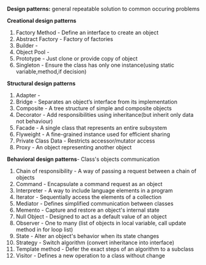**Design patterns:** general repeatable solution to common occuring problems


**Creational design patterns**
1. Factory Method - Define an interface to create an object 
2. Abstract Factory - Factory of factories
3. Builder - 
4. Object Pool - 
5. Prototype - Just clone or provide copy of object
6. Singleton - Ensure the class has only one instance(using static variable,method,if decision)

**Structural design patterns**
1. Adapter - 
2. Bridge - Separates an object’s interface from its implementation
3. Composite - A tree structure of simple and composite objects
4. Decorator - Add responsibilities using inheritance(but inherit only data not behaviour)
5. Facade - A single class that represents an entire subsystem
6. Flyweight - A fine-grained instance used for efficient sharing
7. Private Class Data - Restricts accessor/mutator access
8. Proxy - An object representing another object

**Behavioral design patterns**-  Class's objects communication
1. Chain of responsibility - A way of passing a request between a chain of objects
2. Command - Encapsulate a command request as an object
3. Interpreter - A way to include language elements in a program
4. Iterator - Sequentially access the elements of a collection
5. Mediator - Defines simplified communication between classes
6. Memento - Capture and restore an object's internal state
7. Null Object - Designed to act as a default value of an object
8. Observer - One to many (list of objects in local variable, call update method in for loop list)
9. State - Alter an object's behavior when its state changes
10. Strategy - Switch algorithm (convert inheritance into interface)
11. Template method - Defer the exact steps of an algorithm to a subclass
12. Visitor - Defines a new operation to a class without change
